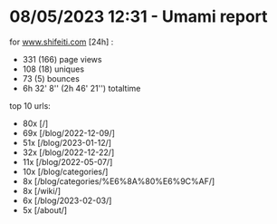 # 08/05/2023 12:31 - Umami report
for www.shifeiti.com [24h] :

 - 331 (166) page views
 - 108 (18) uniques
 - 73 (5) bounces
 - 6h 32' 8'' (2h 46' 21'') totaltime


top 10 urls:
 - 80x [/]
 - 69x [/blog/2022-12-09/]
 - 51x [/blog/2023-01-12/]
 - 32x [/blog/2022-12-22/]
 - 11x [/blog/2022-05-07/]
 - 10x [/blog/categories/]
 - 8x [/blog/categories/%E6%8A%80%E6%9C%AF/]
 - 8x [/wiki/]
 - 6x [/blog/2023-02-03/]
 - 5x [/about/]


